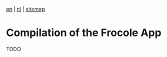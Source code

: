 [en](/en/frocole_compile_app) | [nl](/nl/frocole_compile_app) | [sitemap](/en/sitemap)

# Compilation of the Frocole App

TODO
